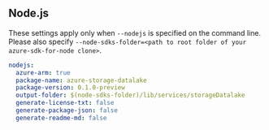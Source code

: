 ## Node.js

These settings apply only when `--nodejs` is specified on the command line.
Please also specify `--node-sdks-folder=<path to root folder of your azure-sdk-for-node clone>`.

``` yaml $(nodejs)
nodejs:
  azure-arm: true
  package-name: azure-storage-datalake
  package-version: 0.1.0-preview
  output-folder: $(node-sdks-folder)/lib/services/storageDatalake
  generate-license-txt: false
  generate-package-json: false
  generate-readme-md: false
```
